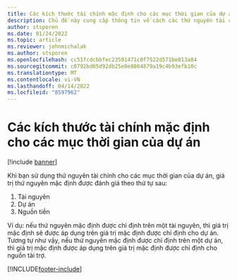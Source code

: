 ```yaml
---
title: Các kích thước tài chính mặc định cho các mục thời gian của dự án
description: Chủ đề này cung cấp thông tin về cách các thứ nguyên tài chính mặc định được áp dụng cho các mục thời gian.
author: stsporen
ms.date: 01/24/2022
ms.topic: article
ms.reviewer: johnmichalak
ms.author: stsporen
ms.openlocfilehash: cc51fcdcbbfec23591471c0f7522d571be813a84
ms.sourcegitcommit: c0792bd65d92db25e0e8864879a19c4b93efb10c
ms.translationtype: MT
ms.contentlocale: vi-VN
ms.lasthandoff: 04/14/2022
ms.locfileid: "8597962"
---
```

# <a name="defaulting-financial-dimensions-for-project-time-entries"></a>Các kích thước tài chính mặc định cho các mục thời gian của dự án

[!include [banner](../includes/banner.md)]

Khi bạn sử dụng thứ nguyên tài chính cho các mục thời gian của dự án, giá trị thứ nguyên mặc định được đánh giá theo thứ tự sau:

1. Tài nguyên
2. Dự án
3. Nguồn tiền

Ví dụ: nếu thứ nguyên mặc định được chỉ định trên một tài nguyên, thì giá trị mặc định sẽ được áp dụng trên giá trị mặc định được chỉ định cho dự án. Tương tự như vậy, nếu thứ nguyên mặc định được chỉ định trên một dự án, thì giá trị mặc định được áp dụng trên giá trị mặc định được chỉ định cho nguồn tài trợ.

[!INCLUDE[footer-include](../includes/footer-banner.md)]
